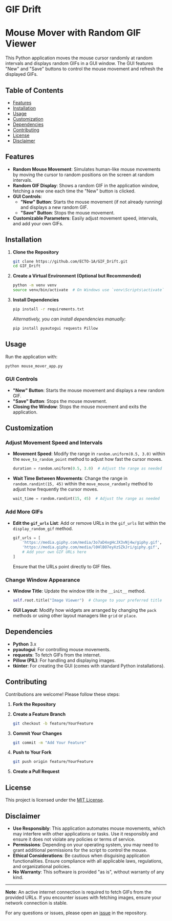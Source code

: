 # GIF Drift
# Mouse Mover with Random GIF Viewer

This Python application moves the mouse cursor randomly at random intervals and displays random GIFs in a GUI window. The GUI features "New" and "Save" buttons to control the mouse movement and refresh the displayed GIFs.

## Table of Contents

- [Features](#features)
- [Installation](#installation)
- [Usage](#usage)
- [Customization](#customization)
- [Dependencies](#dependencies)
- [Contributing](#contributing)
- [License](#license)
- [Disclaimer](#disclaimer)

## Features

- **Random Mouse Movement**: Simulates human-like mouse movements by moving the cursor to random positions on the screen at random intervals.
- **Random GIF Display**: Shows a random GIF in the application window, fetching a new one each time the "New" button is clicked.
- **GUI Controls**:
  - **"New" Button**: Starts the mouse movement (if not already running) and displays a new random GIF.
  - **"Save" Button**: Stops the mouse movement.
- **Customizable Parameters**: Easily adjust movement speed, intervals, and add your own GIFs.

## Installation

1. **Clone the Repository**

   ```bash
   git clone https://github.com/ECTO-1A/GIF_Drift.git
   cd GIF_Drift
   ```

2. **Create a Virtual Environment (Optional but Recommended)**

   ```bash
   python -m venv venv
   source venv/bin/activate  # On Windows use `venv\Scripts\activate`
   ```

3. **Install Dependencies**

   ```bash
   pip install -r requirements.txt
   ```

   *Alternatively, you can install dependencies manually:*

   ```bash
   pip install pyautogui requests Pillow
   ```

## Usage

Run the application with:

```bash
python mouse_mover_app.py
```

### GUI Controls

- **"New" Button**: Starts the mouse movement and displays a new random GIF.
- **"Save" Button**: Stops the mouse movement.
- **Closing the Window**: Stops the mouse movement and exits the application.

## Customization

### Adjust Movement Speed and Intervals

- **Movement Speed**: Modify the range in `random.uniform(0.5, 3.0)` within the `move_to_random_point` method to adjust how fast the cursor moves.

  ```python
  duration = random.uniform(0.5, 3.0)  # Adjust the range as needed
  ```

- **Wait Time Between Movements**: Change the range in `random.randint(15, 45)` within the `move_mouse_randomly` method to adjust how frequently the cursor moves.

  ```python
  wait_time = random.randint(15, 45)  # Adjust the range as needed
  ```

### Add More GIFs

- **Edit the `gif_urls` List**: Add or remove URLs in the `gif_urls` list within the `display_random_gif` method.

  ```python
  gif_urls = [
      'https://media.giphy.com/media/3o7aD4xgHcJX3vNj4w/giphy.gif',
      'https://media.giphy.com/media/l0HlBO7eyXzSZkJri/giphy.gif',
      # Add your own GIF URLs here
  ]
  ```

  Ensure that the URLs point directly to GIF files.

### Change Window Appearance

- **Window Title**: Update the window title in the `__init__` method.

  ```python
  self.root.title("Image Viewer")  # Change to your preferred title
  ```

- **GUI Layout**: Modify how widgets are arranged by changing the `pack` methods or using other layout managers like `grid` or `place`.

## Dependencies

- **Python** 3.x
- **pyautogui**: For controlling mouse movements.
- **requests**: To fetch GIFs from the internet.
- **Pillow (PIL)**: For handling and displaying images.
- **tkinter**: For creating the GUI (comes with standard Python installations).

## Contributing

Contributions are welcome! Please follow these steps:

1. **Fork the Repository**
2. **Create a Feature Branch**

   ```bash
   git checkout -b feature/YourFeature
   ```

3. **Commit Your Changes**

   ```bash
   git commit -m "Add Your Feature"
   ```

4. **Push to Your Fork**

   ```bash
   git push origin feature/YourFeature
   ```

5. **Create a Pull Request**

## License

This project is licensed under the [MIT License](LICENSE).

## Disclaimer

- **Use Responsibly**: This application automates mouse movements, which may interfere with other applications or tasks. Use it responsibly and ensure it does not violate any policies or terms of service.
- **Permissions**: Depending on your operating system, you may need to grant additional permissions for the script to control the mouse.
- **Ethical Considerations**: Be cautious when disguising application functionalities. Ensure compliance with all applicable laws, regulations, and organizational policies.
- **No Warranty**: This software is provided "as is", without warranty of any kind.

---

**Note**: An active internet connection is required to fetch GIFs from the provided URLs. If you encounter issues with fetching images, ensure your network connection is stable.

For any questions or issues, please open an [issue](https://github.com/ECTO-1A/GIF_Drift/issues) in the repository.